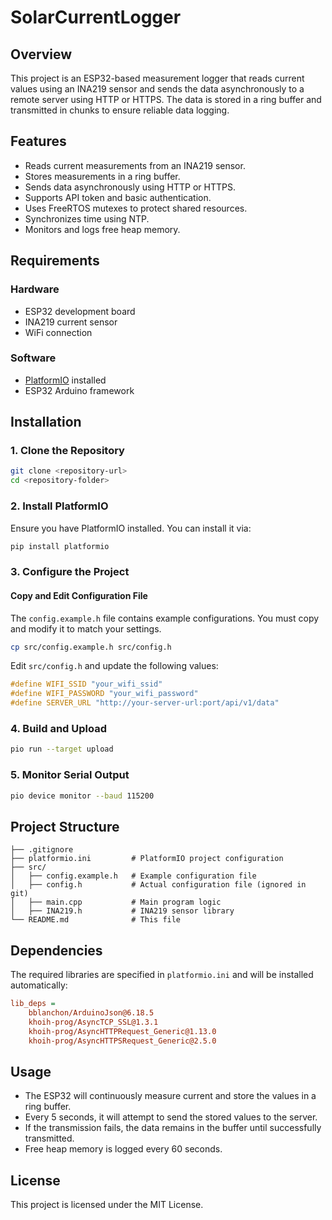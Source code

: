 # SolarCurrentLogger

## Overview
This project is an ESP32-based measurement logger that reads current values using an INA219 sensor and sends the data asynchronously to a remote server using HTTP or HTTPS. The data is stored in a ring buffer and transmitted in chunks to ensure reliable data logging.

## Features
- Reads current measurements from an INA219 sensor.
- Stores measurements in a ring buffer.
- Sends data asynchronously using HTTP or HTTPS.
- Supports API token and basic authentication.
- Uses FreeRTOS mutexes to protect shared resources.
- Synchronizes time using NTP.
- Monitors and logs free heap memory.

## Requirements
### Hardware
- ESP32 development board
- INA219 current sensor
- WiFi connection

### Software
- [PlatformIO](https://platformio.org/) installed
- ESP32 Arduino framework

## Installation
### 1. Clone the Repository
```sh
git clone <repository-url>
cd <repository-folder>
```

### 2. Install PlatformIO
Ensure you have PlatformIO installed. You can install it via:
```sh
pip install platformio
```

### 3. Configure the Project
#### Copy and Edit Configuration File
The `config.example.h` file contains example configurations. You must copy and modify it to match your settings.

```sh
cp src/config.example.h src/config.h
```

Edit `src/config.h` and update the following values:
```cpp
#define WIFI_SSID "your_wifi_ssid"
#define WIFI_PASSWORD "your_wifi_password"
#define SERVER_URL "http://your-server-url:port/api/v1/data"
```

### 4. Build and Upload
```sh
pio run --target upload
```

### 5. Monitor Serial Output
```sh
pio device monitor --baud 115200
```

## Project Structure
```
├── .gitignore
├── platformio.ini         # PlatformIO project configuration
├── src/
│   ├── config.example.h   # Example configuration file
│   ├── config.h           # Actual configuration file (ignored in git)
│   ├── main.cpp           # Main program logic
│   ├── INA219.h           # INA219 sensor library
└── README.md              # This file
```

## Dependencies
The required libraries are specified in `platformio.ini` and will be installed automatically:
```ini
lib_deps =
    bblanchon/ArduinoJson@6.18.5
    khoih-prog/AsyncTCP_SSL@1.3.1
    khoih-prog/AsyncHTTPRequest_Generic@1.13.0
    khoih-prog/AsyncHTTPSRequest_Generic@2.5.0
```

## Usage
- The ESP32 will continuously measure current and store the values in a ring buffer.
- Every 5 seconds, it will attempt to send the stored values to the server.
- If the transmission fails, the data remains in the buffer until successfully transmitted.
- Free heap memory is logged every 60 seconds.

## License
This project is licensed under the MIT License.

